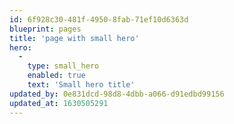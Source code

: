 ```yaml
---
id: 6f928c30-481f-4950-8fab-71ef10d6363d
blueprint: pages
title: 'page with small hero'
hero:
  -
    type: small_hero
    enabled: true
    text: 'Small hero title'
updated_by: 0e831dcd-98d8-4dbb-a066-d91edbd99156
updated_at: 1630505291
---
```

